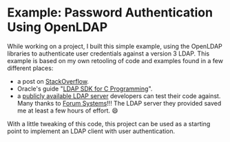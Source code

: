 # Example: Password Authentication Using OpenLDAP

While working on a project, I built this simple example, using the OpenLDAP libraries to authenticate user credentials against a version 3 LDAP.  This example is based on my own retooling of code and examples found in a few different places:
* a post on [StackOverflow](http://stackoverflow.com/questions/16168293/how-to-do-password-authentication-for-a-user-using-ldap).
* Oracle's guide "[LDAP SDK for C Programming](https://docs.oracle.com/cd/E19957-01/817-6707/index.html)".
* a [publicly available LDAP server](http://www.forumsys.com/en/tutorials/integration-how-to/ldap/online-ldap-test-server) developers can test their code against.  Many thanks to [Forum Systems](https://www.facebook.com/ForumSystems)!!! The LDAP server they provided saved me at least a few hours of effort.  :smile:

With a little tweaking of this code, this project can be used as a starting point to implement an LDAP client with user authentication.
